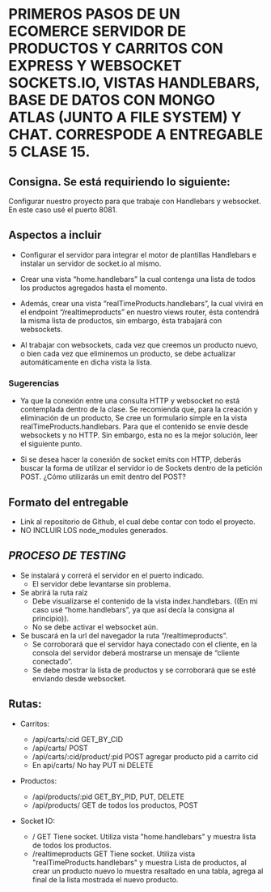 
 
# PRIMEROS PASOS DE UN ECOMERCE  SERVIDOR DE PRODUCTOS Y CARRITOS CON EXPRESS Y WEBSOCKET SOCKETS.IO, VISTAS HANDLEBARS, BASE DE DATOS CON MONGO ATLAS (JUNTO A FILE SYSTEM) Y CHAT. CORRESPODE A ENTREGABLE 5 CLASE 15.

## Consigna. Se está requiriendo lo siguiente:

Configurar nuestro proyecto para que trabaje con Handlebars y websocket. En este caso usé el puerto 8081.

## Aspectos a incluir

- Configurar el servidor para integrar el motor de plantillas Handlebars e instalar un servidor de socket.io al mismo. 

- Crear una vista “home.handlebars” la cual contenga una lista de todos los productos agregados hasta el momento.

- Además, crear una vista “realTimeProducts.handlebars”, la cual vivirá en el endpoint “/realtimeproducts” en nuestro views router, ésta contendrá la misma lista de productos, sin embargo, ésta trabajará con websockets.

- Al trabajar con websockets, cada vez que creemos un producto nuevo, o bien cada vez que eliminemos un producto, se debe actualizar automáticamente en dicha vista la lista.

### Sugerencias

- Ya que la conexión entre una consulta HTTP y websocket no está contemplada dentro de la clase. Se recomienda que, para la creación y eliminación de un producto, Se cree un formulario simple en la vista  realTimeProducts.handlebars. Para que el contenido se envíe desde websockets y no HTTP. Sin embargo, esta no es la mejor solución, leer el siguiente punto.

- Si se desea hacer la conexión de socket emits con HTTP, deberás buscar la forma de utilizar el servidor io de Sockets dentro de la petición POST. ¿Cómo utilizarás un emit dentro del POST?

## Formato del entregable

- Link al repositorio de Github, el cual debe contar con todo el proyecto.
- NO INCLUIR LOS node_modules generados.

## *PROCESO DE TESTING*

- Se instalará y correrá el servidor en el puerto indicado.
    - El servidor debe levantarse sin problema.
- Se abrirá la ruta raíz
    - Debe visualizarse el contenido de la vista index.handlebars. ((En mi caso usé “home.handlebars”, ya que así decía la consigna al principio)).
    - No se debe activar el websocket aún.
- Se buscará en la url del navegador la ruta “/realtimeproducts”.
    - Se corroborará que el servidor haya conectado con el cliente, en la consola del servidor deberá mostrarse un mensaje de “cliente conectado”.
    - Se debe mostrar la lista de productos y se corroborará que se esté enviando desde websocket.
## Rutas:

- Carritos:
    - /api/carts/:cid   GET_BY_CID
    - /api/carts/   POST
    - /api/carts/:cid/product/:pid  POST agregar producto pid a carrito cid
    - En api/carts/  No hay PUT ni DELETE

- Productos:
    - /api/products/:pid GET_BY_PID, PUT, DELETE
    - /api/products/ GET de todos los productos, POST

- Socket IO:
    - /    GET    Tiene socket. Utiliza vista "home.handlebars" y muestra lista de todos los productos.
    - /realtimeproducts  GET   Tiene socket. Utiliza vista "realTimeProducts.handlebars" y muestra Lista de productos, al crear un producto nuevo lo muestra resaltado en una tabla, agrega al final de la lista mostrada el nuevo producto.
